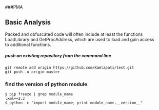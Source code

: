 ###PMA

## Basic Analysis
Packed and obfuscated code will often include at least the functions LoadLibrary and GetProcAddress, which are used to load and gain access to additional functions.

##### push an existing repository from the command line
```
git remote add origin https://github.com/Kamlapati/test.git
git push -u origin master
```
### find the version of python module 
```
$ pip freeze | grep module_name
lxml==2.3
$ python -c "import module_name; print module_name.__version__"
```
